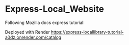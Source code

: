 # Express-Local_Website
Following Mozilla docs express tutorial

Deployed with Render https://express-locallibrary-tutorial-a0dz.onrender.com/catalog
